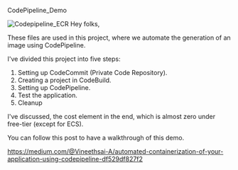  CodePipeline_Demo

![Codepipeline_ECR](https://user-images.githubusercontent.com/74492822/183276219-74000900-65e6-430a-bd2c-78f3f7fe6f70.png)
Hey folks,

These files are used in this project, where we automate the generation of an image using CodePipeline.

I've divided this project into five steps:

1. Setting up CodeCommit (Private Code Repository).
2. Creating a project in CodeBuild.
3. Setting up CodePipeline.
4. Test the application. 
5. Cleanup

I've discussed, the cost element in the end, which is almost zero under free-tier (except for ECS).

You can follow this post to have a walkthrough of this demo.

https://medium.com/@Vineethsai-A/automated-containerization-of-your-application-using-codepipeline-df529df827f2
